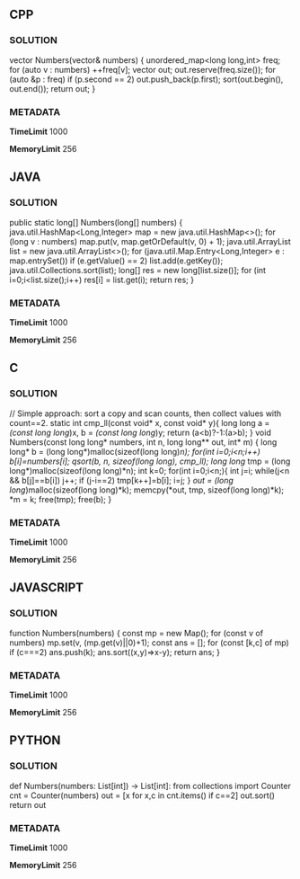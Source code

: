 ## CPP

### SOLUTION
vector<long long> Numbers(vector<long long>& numbers) {
    unordered_map<long long,int> freq;
    for (auto v : numbers) ++freq[v];
    vector<long long> out;
    out.reserve(freq.size());
    for (auto &p : freq) if (p.second == 2) out.push_back(p.first);
    sort(out.begin(), out.end());
    return out;
}

### METADATA
**TimeLimit**
1000

**MemoryLimit**
256

## JAVA

### SOLUTION
public static long[] Numbers(long[] numbers) {
    java.util.HashMap<Long,Integer> map = new java.util.HashMap<>();
    for (long v : numbers) map.put(v, map.getOrDefault(v, 0) + 1);
    java.util.ArrayList<Long> list = new java.util.ArrayList<>();
    for (java.util.Map.Entry<Long,Integer> e : map.entrySet()) if (e.getValue() == 2) list.add(e.getKey());
    java.util.Collections.sort(list);
    long[] res = new long[list.size()];
    for (int i=0;i<list.size();i++) res[i] = list.get(i);
    return res;
}

### METADATA
**TimeLimit**
1000

**MemoryLimit**
256

## C

### SOLUTION
// Simple approach: sort a copy and scan counts, then collect values with count==2.
static int cmp_ll(const void* x, const void* y){
    long long a = *(const long long*)x, b = *(const long long*)y;
    return (a<b)?-1:(a>b); 
}
void Numbers(const long long* numbers, int n, long long** out, int* m) {
    long long* b = (long long*)malloc(sizeof(long long)*n);
    for(int i=0;i<n;i++) b[i]=numbers[i];
    qsort(b, n, sizeof(long long), cmp_ll);
    long long* tmp = (long long*)malloc(sizeof(long long)*n);
    int k=0;
    for(int i=0;i<n;){
        int j=i; while(j<n && b[j]==b[i]) j++;
        if (j-i==2) tmp[k++]=b[i];
        i=j;
    }
    *out = (long long*)malloc(sizeof(long long)*k);
    memcpy(*out, tmp, sizeof(long long)*k);
    *m = k;
    free(tmp); free(b);
}

### METADATA
**TimeLimit**
1000

**MemoryLimit**
256

## JAVASCRIPT

### SOLUTION
function Numbers(numbers) {
    const mp = new Map();
    for (const v of numbers) mp.set(v, (mp.get(v)||0)+1);
    const ans = [];
    for (const [k,c] of mp) if (c===2) ans.push(k);
    ans.sort((x,y)=>x-y);
    return ans;
}

### METADATA
**TimeLimit**
1000

**MemoryLimit**
256

## PYTHON

### SOLUTION
def Numbers(numbers: List[int]) -> List[int]:
    from collections import Counter
    cnt = Counter(numbers)
    out = [x for x,c in cnt.items() if c==2]
    out.sort()
    return out

### METADATA
**TimeLimit**
1000

**MemoryLimit**
256